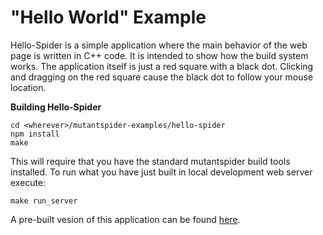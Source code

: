 "Hello World" Example
=====================

Hello-Spider is a simple application where the main behavior of the web page is written in C++ code.
It is intended to show how the build system works.  The application itself is just a red square with
a black dot.  Clicking and dragging on the red square cause the black dot to follow your mouse location.

<b>Building Hello-Spider</b>

```
cd <wherever>/mutantspider-examples/hello-spider
npm install
make
```

This will require that you have the standard mutantspider build tools installed.  To run what you have
just built in local development web server execute:

```
make run_server
```

A pre-built vesion of this application can be found [here](http://www.mutantspider.tech/code/hello-spider/index.html).
